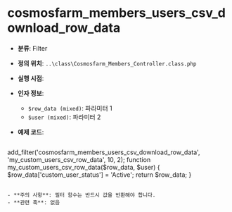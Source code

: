 # cosmosfarm_members_users_csv_download_row_data

- **분류**: Filter
- **정의 위치**: `..\class\Cosmosfarm_Members_Controller.class.php`
- **실행 시점**: 
- **인자 정보**:
  - `$row_data (mixed)`: 파라미터 1
  - `$user (mixed)`: 파라미터 2
- **예제 코드**:

  ```php
add_filter('cosmosfarm_members_users_csv_download_row_data', 'my_custom_users_csv_row_data', 10, 2);
    function my_custom_users_csv_row_data($row_data, $user) {
        $row_data['custom_user_status'] = 'Active';
        return $row_data;
    }
  ```

- **주의 사항**: 필터 함수는 반드시 값을 반환해야 합니다.
- **관련 훅**: 없음
